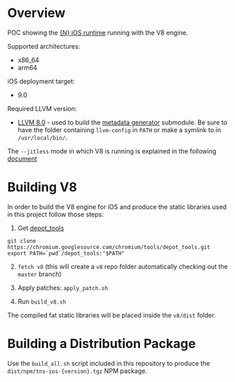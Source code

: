 # Overview

POC showing the [{N} iOS runtime](https://github.com/NativeScript/ios-runtime) running with the V8 engine.

Supported architectures:

 - x86_64
 - arm64

iOS deployment target:
 - 9.0

 Required LLVM version:
 - [LLVM 8.0](http://releases.llvm.org/download.html#8.0.0) - used to build the [metadata generator](https://github.com/NativeScript/ios-metadata-generator) submodule. Be sure to have the folder containing `llvm-config` in `PATH` or make a symlink to in `/usr/local/bin/`.

The `--jitless` mode in which V8 is running is explained in the following [document](https://docs.google.com/document/d/1YYU17VqFMBeSJ8whCqXknOGXtXDVDLulchsTkmi0YdI/edit#heading=h.mz26kq2dsu6k)

# Building V8

In order to build the V8 engine for iOS and produce the static libraries used in this project follow those steps:

1. Get [depot_tools](https://www.chromium.org/developers/how-tos/install-depot-tools)

```
git clone https://chromium.googlesource.com/chromium/tools/depot_tools.git
export PATH=`pwd`/depot_tools:"$PATH"
```

2. `fetch v8` (this will create a `v8` repo folder automatically checking out the `master` branch)

3. Apply patches: `apply_patch.sh`

4. Run `build_v8.sh`

The compiled fat static libraries will be placed inside the `v8/dist` folder.

# Building a Distribution Package

Use the `build_all.sh` script included in this repository to produce the `dist/npm/tns-ios-{version}.tgz` NPM package.